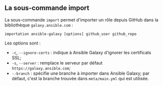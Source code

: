 ## La sous-commande import

La sous-commande `import` permet d'importer un rôle depuis GitHub dans la bibliothèque `galaxy.ansible.com` :

`importation ansible-galaxy [options] github_user github_repo`

Les options sont :
- `-c`, `--ignore-certs` : indique à Ansible Galaxy d'ignorer les certificats SSL;
- `-s`, `--server` : remplace le serveur par défaut `https://galaxy.ansible.com`;
- `--branch` : spécifie une branche à importer dans Ansible Galaxy; par défaut, c'est la branche trouvée dans `meta/main.yml` qui est utilisée.